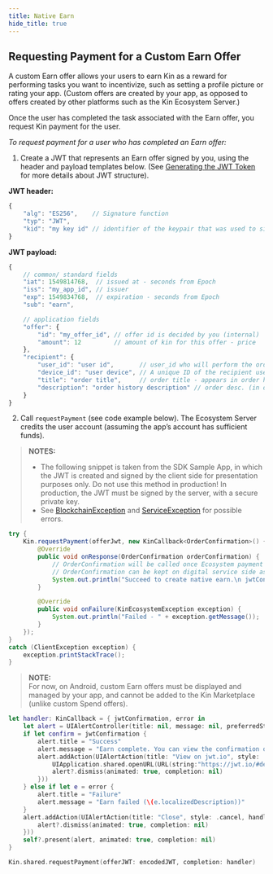 ```yaml
---
title: Native Earn
hide_title: true
---
```


## Requesting Payment for a Custom Earn Offer

A custom Earn offer allows your users to earn Kin as a reward for performing tasks you want to incentivize, such as setting a profile picture or rating your app. (Custom offers are created by your app, as opposed to offers created by other platforms such as the Kin Ecosystem Server.)

Once the user has completed the task associated with the Earn offer, you request Kin payment for the user.

*To request payment for a user who has completed an Earn offer:*

1. Create a JWT that represents an Earn offer signed by you, using the header and payload templates below. (See [Generating the JWT Token](api_readme.md#generating-the-jwt-token) for more details about JWT structure).

**JWT header:**
```javascript
{
    "alg": "ES256",    // Signature function
    "typ": "JWT",
    "kid": "my key id" // identifier of the keypair that was used to sign the JWT. identifiers and public keys will be provided by signer authority. This enables using multiple private/public key pairs (a list of public keys and their ids need to be provided by signer authority to verifier in advanced)
}
```

**JWT payload:**
```javascript
{
    // common/ standard fields
    "iat": 1549814768,  // issued at - seconds from Epoch
    "iss": "my_app_id", // issuer
    "exp": 1549834768,  // expiration - seconds from Epoch
    "sub": "earn",

    // application fields
    "offer": {
		"id": "my_offer_id", // offer id is decided by you (internal)
		"amount": 12         // amount of kin for this offer - price
    },
    "recipient": {
		"user_id": "user id",       // user_id who will perform the order
		"device_id": "user device", // A unique ID of the recipient user device
		"title": "order title",     // order title - appears in order history
		"description": "order history description" // order desc. (in order history)
    }
}
```
2. Call `requestPayment` (see code example below). The Ecosystem Server credits the user account (assuming the app’s account has sufficient funds).

> **NOTES:**  
> * The following snippet is taken from the SDK Sample App, in which the JWT is created and signed by the client side for presentation purposes only. Do not use this method in production! In production, the JWT must be signed by the server, with a secure private key.
> * See [BlockchainException](api_common_errors.md#blockchainException--Represents-an-error-originated-with-kin-blockchain-error-code-might-be) and [ServiceException](api_common_errors.md#serviceexception---represents-an-error-communicating-with-kin-server-error-code-might-be) for possible errors.  

<!--DOCUSAURUS_CODE_TABS-->
<!--Android-->
```java
try {
    Kin.requestPayment(offerJwt, new KinCallback<OrderConfirmation>() {
        @Override
        public void onResponse(OrderConfirmation orderConfirmation) {
            // OrderConfirmation will be called once Ecosystem payment transaction to user completed successfully.
            // OrderConfirmation can be kept on digital service side as a receipt proving user received his Kin.
            System.out.println("Succeed to create native earn.\n jwtConfirmation: " + orderConfirmation.getJwtConfirmation());
        }

        @Override
        public void onFailure(KinEcosystemException exception) {
            System.out.println("Failed - " + exception.getMessage());
        }
    });
}
catch (ClientException exception) {
    exception.printStackTrace();
}
```
> **NOTE:**  
> For now, on Android, custom Earn offers must be displayed and managed by your app, and cannot be added to the Kin Marketplace (unlike custom Spend offers).

<!--iOS-->
```swift
let handler: KinCallback = { jwtConfirmation, error in  
    let alert = UIAlertController(title: nil, message: nil, preferredStyle: .alert)
    if let confirm = jwtConfirmation {
        alert.title = "Success"
        alert.message = "Earn complete. You can view the confirmation on jwt.io"
        alert.addAction(UIAlertAction(title: "View on jwt.io", style: .default, handler: { [weak alert] action in
            UIApplication.shared.openURL(URL(string:"https://jwt.io/#debugger-io?token=\(confirm)")!)
            alert?.dismiss(animated: true, completion: nil)
        }))
    } else if let e = error {
        alert.title = "Failure"
        alert.message = "Earn failed (\(e.localizedDescription))"
    }
    alert.addAction(UIAlertAction(title: "Close", style: .cancel, handler: { [weak alert] action in
        alert?.dismiss(animated: true, completion: nil)
    }))
    self?.present(alert, animated: true, completion: nil)
}

Kin.shared.requestPayment(offerJWT: encodedJWT, completion: handler)
```
<!--END_DOCUSAURUS_CODE_TABS-->

